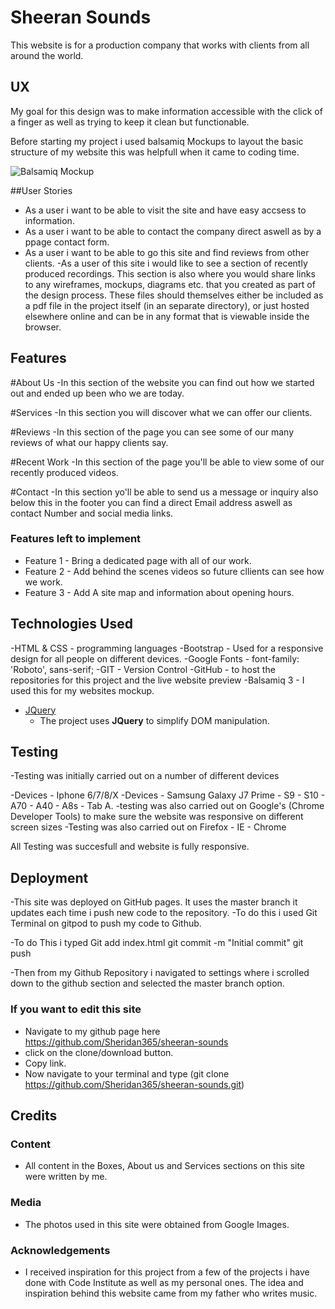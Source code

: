 # Sheeran Sounds

This website is for a production company that works with clients from all around the world.
 
## UX
 
 My goal for this design was to make information accessible with the click of a finger as well as trying to keep it clean but functionable.

 Before starting my project i used balsamiq Mockups to layout the basic structure of my website this was helpfull when it came to coding time.

 ![Balsamiq Mockup](img/shheransounds.jpg)

##User Stories

- As a user i want to be able to visit the site and have easy accsess to information.
- As a user i want to be able to contact the company direct aswell as by a ppage contact form.
- As a user i want to be able to go this site and find reviews from other clients.
-As a user of this site i would like to see a section of recently produced recordings.
This section is also where you would share links to any wireframes, mockups, diagrams etc. that you created as part of the design process. These files should themselves either be included as a pdf file in the project itself (in an separate directory), or just hosted elsewhere online and can be in any format that is viewable inside the browser.

## Features

#About Us
-In this section of the website you can find out how we started out and ended up been who we are today.
 
 #Services
 -In this section you will discover what we can offer our clients.

 #Reviews
 -In this section of the page you can see some of our many reviews of what our happy clients say.

 #Recent Work
 -In this section of the page you'll be able to view some of our recently produced videos.

 #Contact
 -In this section yo'll be able to send us a message or inquiry also below this in the footer you can find a direct Email address aswell as contact Number and social media links.

### Features left to implement
- Feature 1 - Bring a dedicated page with all of our work.
- Feature 2 - Add behind the scenes videos so future cllients can see how we work.
- Feature 3 - Add A site map and information about opening hours.

## Technologies Used

-HTML & CSS - programming languages
-Bootstrap - Used for a responsive design for all people on different devices.
-Google Fonts - font-family: 'Roboto', sans-serif;
-GIT - Version Control
-GitHub - to host the repositories for this project and the live website preview
-Balsamiq 3 - I used this for my websites mockup.
- [JQuery](https://jquery.com)
    - The project uses **JQuery** to simplify DOM manipulation.


## Testing

-Testing was initially carried out on a number of different devices

-Devices - Iphone 6/7/8/X
-Devices - Samsung Galaxy J7 Prime - S9 - S10 - A70 - A40 - A8s - Tab A.
-testing was also carried out on Google's (Chrome Developer Tools) to make sure the website was responsive on different screen sizes 
-Testing was also carried out on Firefox - IE - Chrome

All Testing was succesfull and website is fully responsive.

## Deployment

-This site was deployed on GitHub pages. It uses the master branch it updates each time i push new code to the repository.
-To do this i used Git Terminal on gitpod to push my code to Github.

-To do This i typed Git 
add index.html
git commit -m "Initial commit"
git push

-Then from my Github Repository i navigated to settings where i scrolled down to the github section and selected the master branch option.

### If you want to edit this site

- Navigate to my github page here https://github.com/Sheridan365/sheeran-sounds
- click on the clone/download button.
- Copy link.
- Now navigate to your terminal and type (git clone https://github.com/Sheridan365/sheeran-sounds.git)

## Credits

### Content
-  All content in the Boxes, About us and Services sections on this site were written by me.

### Media
- The photos used in this site were obtained from Google Images.

### Acknowledgements

-  I received inspiration for this project from a few of the projects i have done with Code Institute as well as my personal ones.
 The idea and inspiration behind this website came from my father who writes music.
